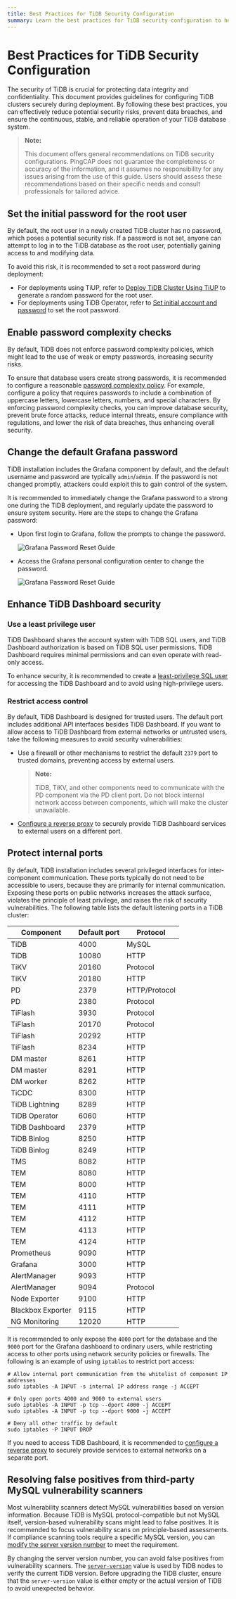 ```yaml
---
title: Best Practices for TiDB Security Configuration
summary: Learn the best practices for TiDB security configuration to help mitigate potential security risks.
---
```


# Best Practices for TiDB Security Configuration

The security of TiDB is crucial for protecting data integrity and confidentiality. This document provides guidelines for configuring TiDB clusters securely during deployment. By following these best practices, you can effectively reduce potential security risks, prevent data breaches, and ensure the continuous, stable, and reliable operation of your TiDB database system.

> **Note:**
>
> This document offers general recommendations on TiDB security configurations. PingCAP does not guarantee the completeness or accuracy of the information, and it assumes no responsibility for any issues arising from the use of this guide. Users should assess these recommendations based on their specific needs and consult professionals for tailored advice.

## Set the initial password for the root user

By default, the root user in a newly created TiDB cluster has no password, which poses a potential security risk. If a password is not set, anyone can attempt to log in to the TiDB database as the root user, potentially gaining access to and modifying data.

To avoid this risk, it is recommended to set a root password during deployment:

- For deployments using TiUP, refer to [Deploy TiDB Cluster Using TiUP](/production-deployment-using-tiup.md#step-7-start-a-tidb-cluster) to generate a random password for the root user.
- For deployments using TiDB Operator, refer to [Set initial account and password](https://docs.pingcap.com/tidb-in-kubernetes/stable/initialize-a-cluster#set-initial-account-and-password) to set the root password.

## Enable password complexity checks

By default, TiDB does not enforce password complexity policies, which might lead to the use of weak or empty passwords, increasing security risks.

To ensure that database users create strong passwords, it is recommended to configure a reasonable [password complexity policy](/password-management.md#password-complexity-policy). For example, configure a policy that requires passwords to include a combination of uppercase letters, lowercase letters, numbers, and special characters. By enforcing password complexity checks, you can improve database security, prevent brute force attacks, reduce internal threats, ensure compliance with regulations, and lower the risk of data breaches, thus enhancing overall security.

## Change the default Grafana password

TiDB installation includes the Grafana component by default, and the default username and password are typically `admin`/`admin`. If the password is not changed promptly, attackers could exploit this to gain control of the system.

It is recommended to immediately change the Grafana password to a strong one during the TiDB deployment, and regularly update the password to ensure system security. Here are the steps to change the Grafana password:

- Upon first login to Grafana, follow the prompts to change the password.

    ![Grafana Password Reset Guide](https://docs-download.pingcap.com/media/images/docs/grafana-password-reset1.png)

- Access the Grafana personal configuration center to change the password.

    ![Grafana Password Reset Guide](https://docs-download.pingcap.com/media/images/docs/grafana-password-reset2.png)

## Enhance TiDB Dashboard security

### Use a least privilege user

TiDB Dashboard shares the account system with TiDB SQL users, and TiDB Dashboard authorization is based on TiDB SQL user permissions. TiDB Dashboard requires minimal permissions and can even operate with read-only access.

To enhance security, it is recommended to create a [least-privilege SQL user](/dashboard/dashboard-user.md) for accessing the TiDB Dashboard and to avoid using high-privilege users.

### Restrict access control

By default, TiDB Dashboard is designed for trusted users. The default port includes additional API interfaces besides TiDB Dashboard. If you want to allow access to TiDB Dashboard from external networks or untrusted users, take the following measures to avoid security vulnerabilities:

- Use a firewall or other mechanisms to restrict the default `2379` port to trusted domains, preventing access by external users.

    > **Note:**
    >
    > TiDB, TiKV, and other components need to communicate with the PD component via the PD client port. Do not block internal network access between components, which will make the cluster unavailable.

- [Configure a reverse proxy](/dashboard/dashboard-ops-reverse-proxy.md#use-tidb-dashboard-behind-a-reverse-proxy) to securely provide TiDB Dashboard services to external users on a different port.

## Protect internal ports

By default, TiDB installation includes several privileged interfaces for inter-component communication. These ports typically do not need to be accessible to users, because they are primarily for internal communication. Exposing these ports on public networks increases the attack surface, violates the principle of least privilege, and raises the risk of security vulnerabilities. The following table lists the default listening ports in a TiDB cluster:

| Component         | Default port| Protocol   |
|-------------------|-------------|------------|
| TiDB              | 4000        | MySQL      |
| TiDB              | 10080       | HTTP       |
| TiKV              | 20160       | Protocol   |
| TiKV              | 20180       | HTTP       |
| PD                | 2379        | HTTP/Protocol|
| PD                | 2380        | Protocol   |
| TiFlash           | 3930        | Protocol   |
| TiFlash           | 20170       | Protocol   |
| TiFlash           | 20292       | HTTP       |
| TiFlash           | 8234        | HTTP       |
| DM master         | 8261        | HTTP       |
| DM master         | 8291        | HTTP       |
| DM worker         | 8262        | HTTP       |
| TiCDC             | 8300        | HTTP       |
| TiDB Lightning    | 8289        | HTTP       |
| TiDB Operator     | 6060        | HTTP       |
| TiDB Dashboard    | 2379        | HTTP       |
| TiDB Binlog       |  8250  | HTTP       |
| TiDB Binlog       |  8249 | HTTP      |
| TMS               | 8082        | HTTP       |
| TEM               | 8080        | HTTP       |
| TEM               | 8000        | HTTP       |
| TEM               | 4110        | HTTP       |
| TEM               | 4111        | HTTP       |
| TEM               | 4112        | HTTP       |
| TEM               | 4113        | HTTP       |
| TEM               | 4124        | HTTP       |
| Prometheus        | 9090        | HTTP       |
| Grafana           | 3000        | HTTP       |
| AlertManager      | 9093        | HTTP       |
| AlertManager      | 9094        | Protocol   |
| Node Exporter     | 9100        | HTTP       |
| Blackbox Exporter | 9115        | HTTP       |
| NG Monitoring     | 12020       | HTTP       |

It is recommended to only expose the `4000` port for the database and the `9000` port for the Grafana dashboard to ordinary users, while restricting access to other ports using network security policies or firewalls. The following is an example of using `iptables` to restrict port access:

```shell
# Allow internal port communication from the whitelist of component IP addresses
sudo iptables -A INPUT -s internal IP address range -j ACCEPT

# Only open ports 4000 and 9000 to external users
sudo iptables -A INPUT -p tcp --dport 4000 -j ACCEPT
sudo iptables -A INPUT -p tcp --dport 9000 -j ACCEPT

# Deny all other traffic by default
sudo iptables -P INPUT DROP
```

If you need to access TiDB Dashboard, it is recommended to [configure a reverse proxy](/dashboard/dashboard-ops-reverse-proxy.md#use-tidb-dashboard-behind-a-reverse-proxy) to securely provide services to external networks on a separate port.

## Resolving false positives from third-party MySQL vulnerability scanners

Most vulnerability scanners detect MySQL vulnerabilities based on version information. Because TiDB is MySQL protocol-compatible but not MySQL itself, version-based vulnerability scans might lead to false positives. It is recommended to focus vulnerability scans on principle-based assessments. If compliance scanning tools require a specific MySQL version, you can [modify the server version number](/faq/high-reliability-faq.md#does-tidb-support-modifying-the-mysql-version-string-of-the-server-to-a-specific-one-that-is-required-by-the-security-vulnerability-scanning-tool) to meet the requirement.

By changing the server version number, you can avoid false positives from vulnerability scanners. The [`server-version`](/tidb-configuration-file.md#server-version) value is used by TiDB nodes to verify the current TiDB version. Before upgrading the TiDB cluster, ensure that the `server-version` value is either empty or the actual version of TiDB to avoid unexpected behavior.